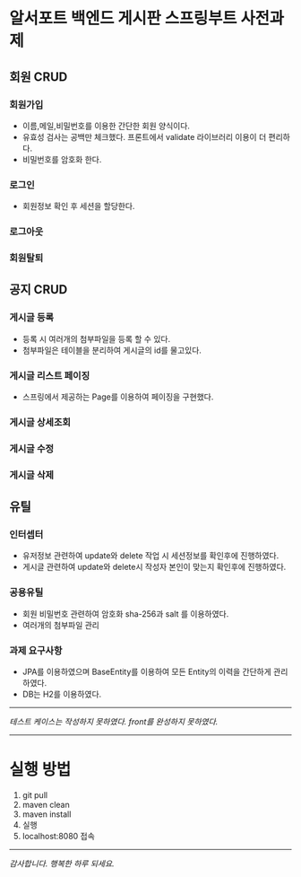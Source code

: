 # 알서포트 백엔드 게시판 스프링부트 사전과제

## 회원 CRUD
### 회원가입
* 이름,메일,비밀번호를 이용한 간단한 회원 양식이다.
* 유효성 검사는 공백만 체크했다. 프론트에서 validate 라이브러리 이용이 더 편리하다.
* 비밀번호를 암호화 한다. 
### 로그인
* 회원정보 확인 후 세션을 할당한다.
### 로그아웃
### 회원탈퇴
## 공지 CRUD
### 게시글 등록
* 등록 시 여러개의 첨부파일을 등록 할 수 있다.
* 첨부파일은 테이블을 분리하여 게시글의 id를 물고있다.
### 게시글 리스트 페이징
* 스프링에서 제공하는 Page를 이용하여 페이징을 구현했다.
### 게시글 상세조회
### 게시글 수정
### 게시글 삭제

## 유틸
### 인터셉터
* 유저정보 관련하여 update와 delete 작업 시 세션정보를 확인후에 진행하였다.
* 게시글 관련하여 update와 delete시 작성자 본인이 맞는지 확인후에 진행하였다.
### 공용유틸
* 회원 비밀번호 관련하여 암호화 sha-256과 salt 를 이용하였다. 
* 여러개의 첨부파일 관리
### 과제 요구사항
* JPA를 이용하였으며 BaseEntity를 이용하여 모든 Entity의 이력을 간단하게 관리하였다.
* DB는 H2를 이용하였다.
***
*테스트 케이스는 작성하지 못하였다.*
*front를 완성하지 못하였다.*
***
# 실행 방법
1. git pull
2. maven clean
3. maven install
4. 실행
5. localhost:8080 접속
***
*감사합니다. 행복한 하루 되세요.*
